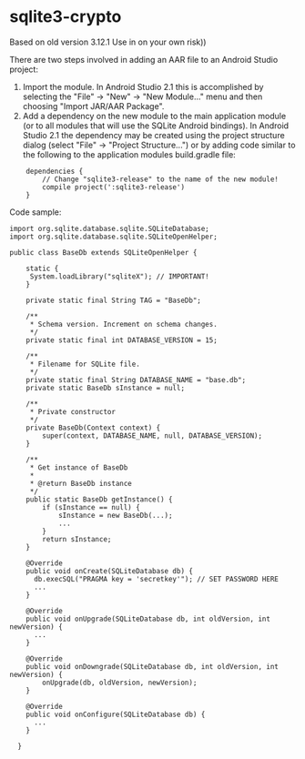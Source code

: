 # sqlite3-crypto

Based on old version 3.12.1
Use in on your own risk))

There are two steps involved in adding an AAR file to an Android Studio project:

1. Import the module. In Android Studio 2.1 this is accomplished by selecting the "File" -> "New" -> "New Module..." menu and then choosing "Import JAR/AAR Package".
2. Add a dependency on the new module to the main application module (or to all modules that will use the SQLite Android bindings). In Android Studio 2.1 the dependency may be created using the project structure dialog (select "File" -> "Project Structure...") or by adding code similar to the following to the application modules build.gradle file:
```
    dependencies {
        // Change "sqlite3-release" to the name of the new module!
        compile project(':sqlite3-release')
    }
```

Code sample:
```
import org.sqlite.database.sqlite.SQLiteDatabase;
import org.sqlite.database.sqlite.SQLiteOpenHelper;

public class BaseDb extends SQLiteOpenHelper {

    static {
     System.loadLibrary("sqliteX"); // IMPORTANT!
    }

    private static final String TAG = "BaseDb";

    /**
     * Schema version. Increment on schema changes.
     */
    private static final int DATABASE_VERSION = 15;

    /**
     * Filename for SQLite file.
     */
    private static final String DATABASE_NAME = "base.db";
    private static BaseDb sInstance = null;

    /**
     * Private constructor
     */
    private BaseDb(Context context) {
        super(context, DATABASE_NAME, null, DATABASE_VERSION);
    }

    /**
     * Get instance of BaseDb
     *
     * @return BaseDb instance
     */
    public static BaseDb getInstance() {
        if (sInstance == null) {
            sInstance = new BaseDb(...);
            ...
        }
        return sInstance;
    }

    @Override
    public void onCreate(SQLiteDatabase db) {
      db.execSQL("PRAGMA key = 'secretkey'"); // SET PASSWORD HERE
      ...
    }

    @Override
    public void onUpgrade(SQLiteDatabase db, int oldVersion, int newVersion) {
      ...
    }

    @Override
    public void onDowngrade(SQLiteDatabase db, int oldVersion, int newVersion) {
        onUpgrade(db, oldVersion, newVersion);
    }

    @Override
    public void onConfigure(SQLiteDatabase db) {
      ...
    }

  }

```
